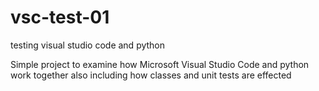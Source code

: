 # vsc-test-01
testing visual studio code and python

Simple project to examine how Microsoft Visual Studio Code and python work together also including 
how classes and unit tests are effected
